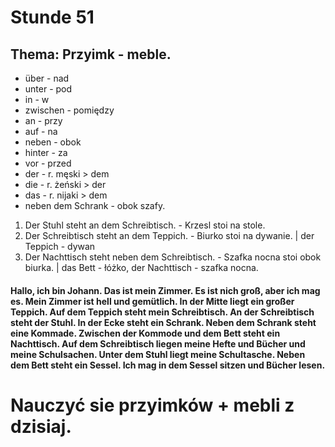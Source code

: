 # Stunde 51
## Thema: Przyimk - meble.
- über - nad
- unter - pod
- in - w
- zwischen - pomiędzy
- an - przy
- auf - na
- neben - obok
- hinter - za
- vor - przed
- der - r. męski > dem
- die - r. żeński > der
- das - r. nijaki > dem
- neben dem Schrank - obok szafy.
1. Der Stuhl steht an dem Schreibtisch. - Krzesl stoi na stole.
2. Der Schreibtisch steht an dem Teppich. - Biurko stoi na dywanie. | der Teppich - dywan
3. Der Nachttisch steht neben dem Schreibtisch. - Szafka nocna stoi obok biurka. | das Bett - łóżko, der Nachttisch - szafka nocna.
#### Hallo, ich bin Johann. Das ist mein Zimmer. Es ist nich groß, aber ich mag es. Mein Zimmer ist hell und gemütlich. In der Mitte liegt ein großer Teppich. Auf dem Teppich steht mein Schreibtisch. An der Schreibtisch steht der Stuhl. In der Ecke steht ein Schrank. Neben dem Schrank steht eine Kommade. Zwischen der Kommode und dem Bett steht ein Nachttisch. Auf dem Schreibtisch liegen meine Hefte und Bücher und meine Schulsachen. Unter dem Stuhl liegt meine Schultasche. Neben dem Bett steht ein Sessel. Ich mag in dem Sessel sitzen und Bücher lesen.
# Nauczyć sie przyimków + mebli z dzisiaj.
